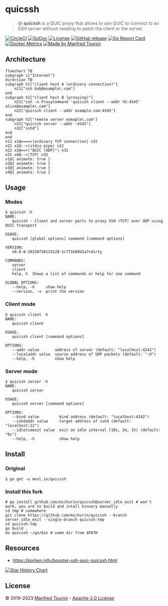 # quicssh

> :smile: **quicssh** is a QUIC proxy that allows to use QUIC to connect to an SSH server without needing to patch the client or the server.

[![CircleCI](https://circleci.com/gh/moul/quicssh.svg?style=shield)](https://circleci.com/gh/moul/quicssh)
[![GoDoc](https://godoc.org/moul.io/quicssh?status.svg)](https://godoc.org/moul.io/quicssh)
[![License](https://img.shields.io/github/license/moul/quicssh.svg)](https://github.com/moul/quicssh/blob/master/LICENSE)
[![GitHub release](https://img.shields.io/github/release/moul/quicssh.svg)](https://github.com/moul/quicssh/releases)
[![Go Report Card](https://goreportcard.com/badge/moul.io/quicssh)](https://goreportcard.com/report/moul.io/quicssh)
[![Docker Metrics](https://images.microbadger.com/badges/image/moul/quicssh.svg)](https://microbadger.com/images/moul/quicssh)
[![Made by Manfred Touron](https://img.shields.io/badge/made%20by-Manfred%20Touron-blue.svg?style=flat)](https://manfred.life/)

## Architecture

```mermaid
flowchart TB
subgraph i["Internet"]
direction TB
subgraph h1["client host A (ordinary connection)"]
    n11["ssh bob@example\.com"]
end
subgraph h2["client host B (proxying)"]
    n21["ssh -o ProxyCommand 'quicssh client --addr %h:4545' alice@example\.com"]
    n22["quicssh client --addr example.com:4545"]
end
subgraph h3["remote server exmaple\.com"]
    n31["quicssh server --addr :4545"]
    n32["sshd"]
end
end
n11 x1@====>|ordinary TCP connection| n32
n21 x2@-->|stdio pipe| n22
n22 x3@==>|"QUIC (UDP)"| n31
n31 x4@-->|TCP| n32
x1@{ animate: true }
x2@{ animate: true }
x3@{ animate: true }
x4@{ animate: true }
```

## Usage

### Modes

```console
$ quicssh -h
NAME:
   quicssh - Client and server parts to proxy SSH (TCP) over UDP using QUIC transport

USAGE:
   quicssh [global options] command [command options]

VERSION:
   v0.0.0-20230730133128-1c771b69d1a7+dirty

COMMANDS:
   server
   client
   help, h  Shows a list of commands or help for one command

GLOBAL OPTIONS:
   --help, -h     show help
   --version, -v  print the version
```

### Client mode

```console
$ quicssh client -h
NAME:
   quicssh client

USAGE:
   quicssh client [command options]

OPTIONS:
   --addr value       address of server (default: "localhost:4242")
   --localaddr value  source address of UDP packets (default: ":0")
   --help, -h         show help
```

### Server mode

```console
$ quicssh server -h
NAME:
   quicssh server

USAGE:
   quicssh server [command options]

OPTIONS:
   --bind value         bind address (default: "localhost:4242")
   --sshdaddr value     target address of sshd (default: "localhost:22")
   --idletimeout value  exit on idle interval (10s, 2m, 1h) (default: "0s")
   --help, -h           show help
```

## Install

### Original

```console
$ go get -u moul.io/quicssh
```

### Install this fork

```console
# go install github.com/michurin/quicssh@server_idle_exit # won't work, you are to build and intall binnary manually
cd tmp # somewhere
git clone https://github.com/michurin/quicssh --branch server_idle_exit --single-branch quicssh-tmp
cd quicssh-tmp
go build .
mv quicssh ~/go/bin # some dir from $PATH
```

## Resources

- https://korben.info/booster-ssh-quic-quicssh.html

[![Star History Chart](https://api.star-history.com/svg?repos=moul/quicssh&type=Date)](https://star-history.com/#moul/quicssh&Date)

## License

© 2019-2023 [Manfred Touron](https://manfred.life) -
[Apache-2.0 License](https://github.com/moul/quicssh/blob/master/LICENSE)
